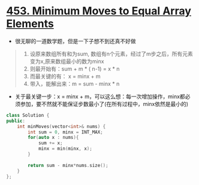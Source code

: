 # [453. Minimum Moves to Equal Array Elements](https://leetcode.com/problems/minimum-moves-to-equal-array-elements/#/solutions)
*  很无聊的一道数学题，但是一下子想不到还真不好做
> 1. 设原来数组所有和为sum, 数组有n个元素，经过了m步之后，所有元素变为x,原来数组最小的数为minx
> 2. 则最开始有：sum + m \* ( n-1) = x \* n
> 3. 而最关键的有： x = minx + m
> 4. 带入，能解出来：m = sum - minx \* n

* 关于最关键一步：x = minx + m，可以这么想：每一次增加操作，minx都必须参加，要不然就不能保证步数最小了(在所有过程中，minx依然是最小的)

```C++
class Solution {
public:
    int minMoves(vector<int>& nums) {
        int sum = 0, minx = INT_MAX;
        for(auto x : nums){
            sum += x;
            minx = min(minx, x);
        }
        
        return sum - minx*nums.size();
    }
};
```


